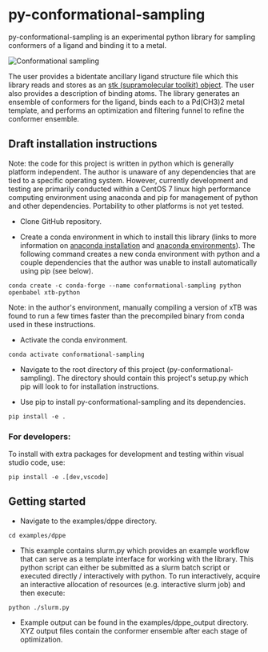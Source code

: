 # py-conformational-sampling
py-conformational-sampling is an experimental python library for sampling conformers of a ligand and binding it to a metal.

![Conformational sampling](https://user-images.githubusercontent.com/5794446/184696183-d74131bb-960a-4632-805c-12e6ae92f536.png)

The user provides a bidentate ancillary ligand structure file which this library reads and stores as an [stk (supramolecular toolkit) object](https://stk.readthedocs.io/en/stable/stk.molecular.molecules.building_block.html). The user also provides a description of binding atoms. The library generates an ensemble of conformers for the ligand, binds each to a Pd(CH3)2 metal template, and performs an optimization and filtering funnel to refine the conformer ensemble.

## Draft installation instructions
Note: the code for this project is written in python which is generally platform independent. The author is unaware of any dependencies that are tied to a specific operating system. However, currently development and testing are primarily conducted within a CentOS 7 linux high performance computing environment using anaconda and pip for management of python and other dependencies. Portability to other platforms is not yet tested.

* Clone GitHub repository.

* Create a conda environment in which to install this library (links to more information on [anaconda installation](https://conda.io/projects/conda/en/latest/user-guide/install/index.html) and [anaconda environments](https://conda.io/projects/conda/en/latest/user-guide/tasks/manage-environments.html)). The following command creates a new conda environment with python and a couple dependencies that the author was unable to install automatically using pip (see below).
```
conda create -c conda-forge --name conformational-sampling python openbabel xtb-python
```

Note: in the author's environment, manually compiling a version of xTB was found to run a few times faster than the precompiled binary from conda used in these instructions.

* Activate the conda environment.
```
conda activate conformational-sampling
```

* Navigate to the root directory of this project (py-conformational-sampling). The directory should contain this project's setup.py which pip will look to for installation instructions. 

* Use pip to install py-conformational-sampling and its dependencies.
```
pip install -e .
```

### For developers:
To install with extra packages for development and testing within visual studio code, use:
```
pip install -e .[dev,vscode]
```

## Getting started
* Navigate to the examples/dppe directory.
```
cd examples/dppe
```

* This example contains slurm.py which provides an example workflow that can serve as a template interface for working with the library. This python script can either be submitted as a slurm batch script or executed directly / interactively with python. To run interactively, acquire an interactive allocation of resources (e.g. interactive slurm job) and then execute:
```
python ./slurm.py
```

* Example output can be found in the examples/dppe_output directory. XYZ output files contain the conformer ensemble after each stage of optimization.
